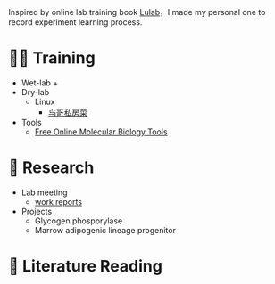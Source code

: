 Inspired by online lab training book [Lulab](https://github.com/quyue-19/lulab.github.io)，I made my personal one to record experiment learning process.

# 👩‍💻 Training
* Wet-lab
  + 
* Dry-lab
  + Linux
    - [鸟哥私房菜](https://cloud.tsinghua.edu.cn/f/6e80f45f90eb4370ba57/)
* Tools
  + [Free Online Molecular Biology Tools](https://blog.addgene.org/free-online-molecular-biology-tools)

# 🎉 Research
* Lab meeting
  + [work reports](https://cloud.tsinghua.edu.cn/smart-link/cd6ec527-f802-441e-976b-3e7437abb711/)
* Projects
  + Glycogen phosporylase
  + Marrow adipogenic lineage progenitor

# 🌈 Literature Reading

